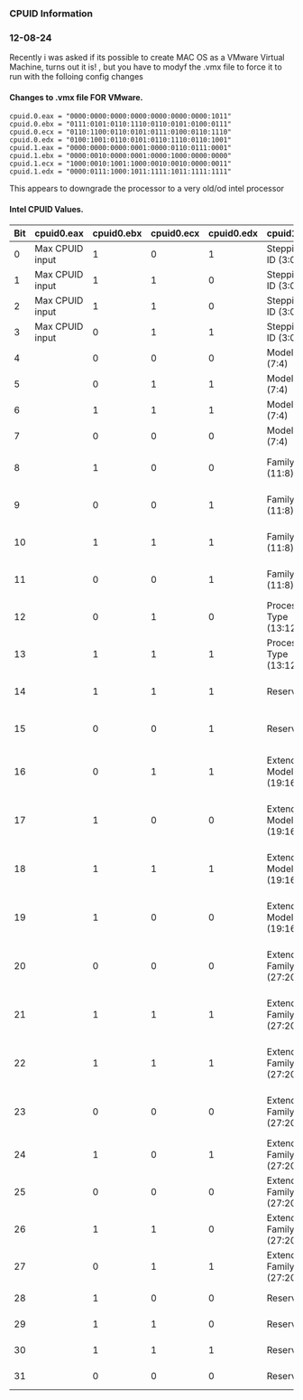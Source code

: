 ### CPUID Information
### 12-08-24

Recently i was asked if its possible to create MAC OS as a VMware Virtual Machine, turns out it is! , but you have to modyf the .vmx file to force it to run with the folloing config changes

#### Changes to .vmx file FOR VMware.
```text
cpuid.0.eax = "0000:0000:0000:0000:0000:0000:0000:1011"
cpuid.0.ebx = "0111:0101:0110:1110:0110:0101:0100:0111"
cpuid.0.ecx = "0110:1100:0110:0101:0111:0100:0110:1110"
cpuid.0.edx = "0100:1001:0110:0101:0110:1110:0110:1001"
cpuid.1.eax = "0000:0000:0000:0001:0000:0110:0111:0001"
cpuid.1.ebx = "0000:0010:0000:0001:0000:1000:0000:0000"
cpuid.1.ecx = "1000:0010:1001:1000:0010:0010:0000:0011"
cpuid.1.edx = "0000:0111:1000:1011:1111:1011:1111:1111"
```
This appears to downgrade the processor to a very old/od intel processor

#### Intel CPUID Values. 

| Bit | cpuid0.eax        | cpuid0.ebx | cpuid0.ecx | cpuid0.edx | cpuid1.eax                | cpuid1.ebx            | cpuid1.ecx       | cpuid1.edx  |
|-----|-------------------|------------|------------|------------|---------------------------|-----------------------|------------------|-------------|
| 0   | Max CPUID input    | 1          | 0          | 1          | Stepping ID (3:0)         | Brand Index (7:0)     | SSE3             | FPU         |
| 1   | Max CPUID input    | 1          | 1          | 0          | Stepping ID (3:0)         | Brand Index (7:0)     | PCLMULQDQ        | VME         |
| 2   | Max CPUID input    | 1          | 1          | 0          | Stepping ID (3:0)         | Brand Index (7:0)     | DTES64           | DE          |
| 3   | Max CPUID input    | 0          | 1          | 1          | Stepping ID (3:0)         | Brand Index (7:0)     | MONITOR          | PSE         |
| 4   |                   | 0          | 0          | 0          | Model (7:4)               | Brand Index (7:0)     | DS-CPL           | TSC         |
| 5   |                   | 0          | 1          | 1          | Model (7:4)               | Brand Index (7:0)     | VMX              | MSR         |
| 6   |                   | 1          | 1          | 1          | Model (7:4)               | Brand Index (7:0)     | SMX              | PAE         |
| 7   |                   | 0          | 0          | 0          | Model (7:4)               | Brand Index (7:0)     | EIST             | MCE         |
| 8   |                   | 1          | 0          | 0          | Family (11:8)             | CLFLUSH Line Size (15:8) | TM2           | CX8         |
| 9   |                   | 0          | 0          | 1          | Family (11:8)             | CLFLUSH Line Size (15:8) | SSSE3         | APIC        |
| 10  |                   | 1          | 1          | 1          | Family (11:8)             | CLFLUSH Line Size (15:8) | CNXT-ID       | Reserved    |
| 11  |                   | 0          | 0          | 1          | Family (11:8)             | CLFLUSH Line Size (15:8) | SDBG          | SEP         |
| 12  |                   | 0          | 1          | 0          | Processor Type (13:12)    | CLFLUSH Line Size (15:8) | FMA           | MTRR        |
| 13  |                   | 1          | 1          | 1          | Processor Type (13:12)    | CLFLUSH Line Size (15:8) | CMPXCHG16B    | PGE         |
| 14  |                   | 1          | 1          | 1          | Reserved                  | CLFLUSH Line Size (15:8) | xTPR Update Control | MCA   |
| 15  |                   | 0          | 0          | 1          | Reserved                  | CLFLUSH Line Size (15:8) | PDCM          | CMOV        |
| 16  |                   | 0          | 1          | 1          | Extended Model (19:16)    | Max Logical Processors (23:16) | PCID     | PAT         |
| 17  |                   | 1          | 0          | 0          | Extended Model (19:16)    | Max Logical Processors (23:16) | DCA      | PSE-36      |
| 18  |                   | 1          | 1          | 1          | Extended Model (19:16)    | Max Logical Processors (23:16) | SSE4.1   | PSN         |
| 19  |                   | 1          | 0          | 0          | Extended Model (19:16)    | Max Logical Processors (23:16) | SSE4.2   | CLFSH       |
| 20  |                   | 0          | 0          | 0          | Extended Family (27:20)   | Max Logical Processors (23:16) | x2APIC   | Reserved    |
| 21  |                   | 1          | 1          | 1          | Extended Family (27:20)   | Max Logical Processors (23:16) | MOVBE    | DS          |
| 22  |                   | 1          | 1          | 1          | Extended Family (27:20)   | Max Logical Processors (23:16) | POPCNT   | ACPI        |
| 23  |                   | 0          | 0          | 0          | Extended Family (27:20)   | Max Logical Processors (23:16) | TSC-Deadline | MMX    |
| 24  |                   | 1          | 0          | 1          | Extended Family (27:20)   | Initial APIC ID (31:24)       | AES      | FXSR        |
| 25  |                   | 0          | 0          | 0          | Extended Family (27:20)   | Initial APIC ID (31:24)       | XSAVE    | SSE         |
| 26  |                   | 1          | 1          | 0          | Extended Family (27:20)   | Initial APIC ID (31:24)       | OSXSAVE  | SSE2        |
| 27  |                   | 0          | 1          | 1          | Extended Family (27:20)   | Initial APIC ID (31:24)       | AVX      | Reserved    |
| 28  |                   | 1          | 0          | 0          | Reserved                  | Initial APIC ID (31:24)       | F16C     | Reserved    |
| 29  |                   | 1          | 1          | 0          | Reserved                  | Initial APIC ID (31:24)       | RDRAND   | Reserved    |
| 30  |                   | 1          | 1          | 1          | Reserved                  | Initial APIC ID (31:24)       | Reserved | Reserved    |
| 31  |                   | 0          | 0          | 0          | Reserved                  | Initial APIC ID (31:24)       | Hypervisor present | Reserved |


